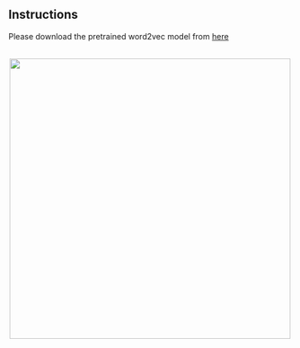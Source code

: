 ## Instructions <br />

Please download the pretrained word2vec model from [here](https://drive.google.com/file/d/1DU6XR52oFHxfyafAOBxalAcR9sZqUU-J/view)<br />
</br>

<p align="center">
<img src="https://github.com/sajmaru/GAN/blob/main/Readme%20Images/Pretrained Model.png" width="500">
</p>
